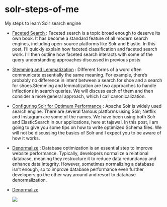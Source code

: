 # solr-steps-of-me
My steps to learn Solr search engine 


   *  [Faceted Search ](https://queryunderstanding.com/faceted-search-7d053cc4fada)
       : Faceted search is a topic broad enough to deserve its own book. It has become a standard feature of all modern search engines, including open-source platforms like Solr and Elastic. In this post, I’ll quickly explain how faceted classification and faceted search work. I’ll then outline how faceted search interacts with some of the query understanding approaches discussed in previous posts


   *  [Stemming and Lemmatization](https://queryunderstanding.com/stemming-and-lemmatization-6c086742fe45)
       : Different forms of a word often communicate essentially the same meaning. For example, there’s probably no difference in intent between a search for shoe and a search for shoes.Stemming and lemmatization are two approaches to handle inflections in search queries. We will discuss each of them and then consider a more general approach, which I call canonicalization.


   *  [Configuring Solr for Optimum Performance](https://medium.com/tech-tajawal/tips-and-tricks-to-maximize-apache-solr-performance-74e8ea4f5c8d)
       : Apache Solr is widely used search engine. There are several famous platforms using Solr; Netflix and Instagram are some of the names. We have been using both Solr and ElasticSearch in our applications, here at tajawal. In this post, I am going to give you some tips on how to write optimized Schema files. We will not be discussing the basics of Solr and I expect you to be aware of how it works.
       
       

   *  [Denormalize](https://rubygarage.org/blog/database-denormalization-with-examples)
       : Database optimization is an essential step to improve website performance. Typically, developers normalize a relational database, meaning they restructure it to reduce data redundancy and enhance data integrity. However, sometimes normalizing a database isn’t enough, so to improve database performance even further developers go the other way around and resort to database denormalization.




   *  [Denormalize](https://upload.wikimedia.org/wikipedia/commons/2/26/Precisionrecall.svg)
   
      <img src="https://upload.wikimedia.org/wikipedia/commons/2/26/Precisionrecall.svg" style="    display: block;
    margin: auto;
    max-width: 100%;"/>
